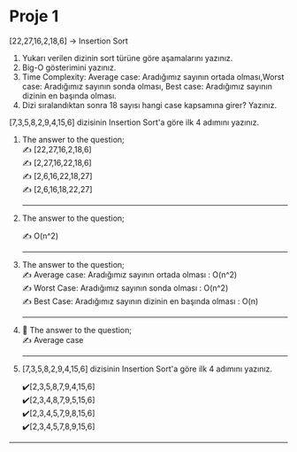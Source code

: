 <h1>Proje 1</h1>
<p>[22,27,16,2,18,6] -> Insertion Sort</p>
<ol>
<li>Yukarı verilen dizinin sort türüne göre aşamalarını yazınız.</li>
<li>Big-O gösterimini yazınız.</li>
<li>Time Complexity: Average case: Aradığımız sayının ortada olması,Worst case: Aradığımız sayının sonda olması, Best case: Aradığımız sayının dizinin en başında olması.</li>
<li>Dizi sıralandıktan sonra 18 sayısı hangi case kapsamına girer? Yazınız.</li>
</ol>
<p>[7,3,5,8,2,9,4,15,6] dizisinin Insertion Sort'a göre ilk 4 adımını yazınız.</p>

<ol>
<li>The answer to the question; <br>
✍️  [22,27,16,2,18,6]<br>
✍️  [2,27,16,22,18,6]<br>
✍️  [2,6,16,22,18,27]<br>
✍️  [2,6,16,18,22,27]
</li>
<hr>
<li> The answer to the question;
<p>✍️   O(n^2)</p>
</li>
<hr>
<li>  The answer to the question;
<div>
<span>✍️    Average case: Aradığımız sayının ortada olması :  O(n^2) </span><br>
<span>✍️    Worst Case: Aradığımız sayının sonda olması : O(n^2)</span><br>
<span>✍️    Best Case: Aradığımız sayının dizinin en başında olması : O(n)</span>
</div>
</li>
<hr>
<li>📗 The answer to the question;<br>
✍️  Average case
</li>
<hr>
<li>
    <p>[7,3,5,8,2,9,4,15,6] dizisinin Insertion Sort'a göre ilk 4 adımını yazınız. </p>
 ✔️[2,3,5,8,7,9,4,15,6]<br>
 ✔️[2,3,4,8,7,9,5,15,6]<br>
 ✔️[2,3,4,5,7,9,8,15,6]<br>
 ✔️[2,3,4,5,7,8,9,15,6]
</li>
 </ol>
 <hr>

 





